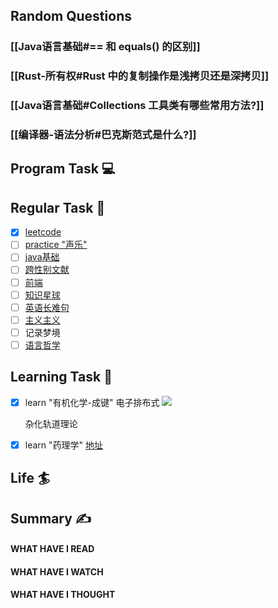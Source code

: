 ## Random Questions
### [[Java语言基础#\=\= 和 equals() 的区别]]

### [[Rust-所有权#Rust 中的复制操作是浅拷贝还是深拷贝]]

### [[Java语言基础#Collections 工具类有哪些常用方法?]]

### [[编译器-语法分析#巴克斯范式是什么?]]



## Program Task  💻

## Regular Task  🤡
- [x] [leetcode](https://leetcode.cn/study-plan/algorithms/?progress=tyz0ksg)
- [ ] [practice "声乐"](https://docs.google.com/spreadsheets/d/1F0zsAOoyfBXu63_U2zy0et0Ku1OxZ0DCDKUsEI5Ebjs/edit#gid=1676784532)
- [ ] [java基础](https://javaguide.cn/java/basis/java-basic-questions-01.html#%E5%9F%BA%E7%A1%80%E6%A6%82%E5%BF%B5)
- [ ] [跨性别文献](https://transreads.org/tag/article/)
- [ ] [前端](https://web.qianguyihao.com)
- [ ] [知识星球](http://svip.iocoder.cn/index/index.html)
- [ ] [英语长难句](https://www.bilibili.com/video/BV1mC4y1p7Fh?p=154)
- [ ] [主义主义](https://space.bilibili.com/23191782/channel/seriesdetail?sid=1424248)
- [ ] 记录梦境
- [ ] [语言哲学](https://www.bilibili.com/video/BV1hL4y1b73o)

## Learning Task 🎯
- [x] learn "有机化学-成键"
	电子排布式
	![](https://picture-bed-1301848969.cos.ap-shanghai.myqcloud.com/20220610134157.png)

	杂化轨道理论
- [x] learn "药理学" [地址](https://www.bilibili.com/video/BV1dv411V7cw?p=2&vd_source=96c18635d20f0cc3b2c33ac78719180e)

## Life 🏄

## Summary ✍
####  WHAT HAVE I READ

#### WHAT HAVE I WATCH

#### WHAT HAVE I THOUGHT
